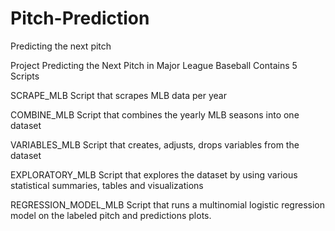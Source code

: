 # Pitch-Prediction
Predicting the next pitch

Project Predicting the Next Pitch in Major League Baseball
Contains 5 Scripts

SCRAPE_MLB
Script that scrapes MLB data per year

COMBINE_MLB
Script that combines the yearly MLB seasons into one dataset

VARIABLES_MLB
Script that creates, adjusts, drops variables from the dataset

EXPLORATORY_MLB
Script that explores the dataset by using various statistical summaries, tables and visualizations

REGRESSION_MODEL_MLB
Script that runs a multinomial logistic regression model on the labeled pitch and predictions plots.


